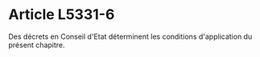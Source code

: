 # Article L5331-6

Des décrets en Conseil d'Etat déterminent les conditions d'application du présent chapitre.
